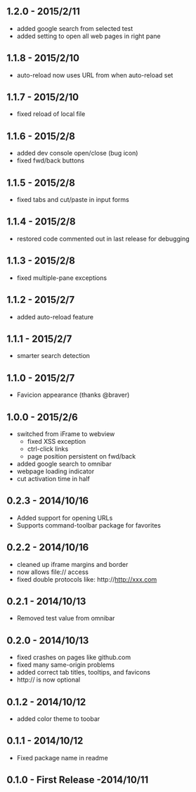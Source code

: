 ## 1.2.0 - 2015/2/11

- added google search from selected test
- added setting to open all web pages in right pane

## 1.1.8 - 2015/2/10

- auto-reload now uses URL from when auto-reload set

## 1.1.7 - 2015/2/10

- fixed reload of local file

## 1.1.6 - 2015/2/8

- added dev console open/close (bug icon)
- fixed fwd/back buttons

## 1.1.5 - 2015/2/8

- fixed tabs and cut/paste in input forms

## 1.1.4 - 2015/2/8

- restored code commented out in last release for debugging

## 1.1.3 - 2015/2/8

- fixed multiple-pane exceptions

## 1.1.2 - 2015/2/7

- added auto-reload feature

## 1.1.1 - 2015/2/7

- smarter search detection

## 1.1.0 - 2015/2/7

- Favicion appearance (thanks @braver)

## 1.0.0 - 2015/2/6

- switched from iFrame to webview
  - fixed XSS exception
  - ctrl-click links
  - page position persistent on fwd/back
- added google search to omnibar
- webpage loading indicator
- cut activation time in half

## 0.2.3 - 2014/10/16

- Added support for opening URLs
- Supports command-toolbar package for favorites

## 0.2.2 - 2014/10/16

- cleaned up iframe margins and border
- now allows file:// access
- fixed double protocols like:  http://http://xxx.com

## 0.2.1 - 2014/10/13

- Removed test value from omnibar

## 0.2.0 - 2014/10/13

- fixed crashes on pages like github.com
- fixed many same-origin problems
- added correct tab titles, tooltips, and favicons
- http:// is now optional

## 0.1.2 - 2014/10/12

- added color theme to toobar

## 0.1.1 - 2014/10/12

- Fixed package name in readme

## 0.1.0 - First Release -2014/10/11
